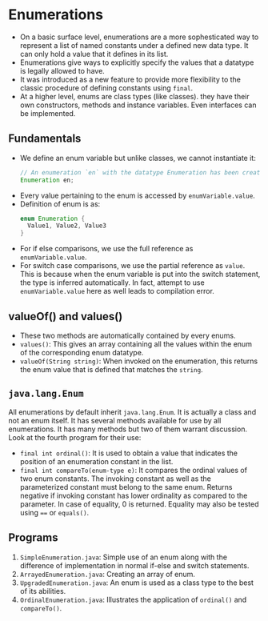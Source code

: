 # Enumerations

- On a basic surface level, enumerations are a more sophesticated way to represent a list of named constants under a defined new data type. It can only hold a value that it defines in its list.
- Enumerations give ways to explicitly specify the values that a datatype is legally allowed to have.
- It was introduced as a new feature to provide more flexibility to the classic procedure of defining constants using `final`.
- At a higher level, enums are class types (like classes). they have their own constructors, methods and instance variables. Even interfaces can be implemented.


## Fundamentals

- We define an enum variable but unlike classes, we cannot instantiate it:
  ```java
  // An enumeration `en` with the datatype Enumeration has been created.
  Enumeration en;
  ```
- Every value pertaining to the enum is accessed by `enumVariable.value`.
- Definition of enum is as:
  ```java
  enum Enumeration {
    Value1, Value2, Value3
  }
  ```
- For if else comparisons, we use the full reference as `enumVariable.value`.
- For switch case comparisons, we use the partial reference as `value`. This is because when the enum variable is put into the switch statement, the type is inferred automatically. In fact, attempt to use `enumVariable.value` here as well leads to compilation error.


## valueOf() and values()

- These two methods are automatically contained by every enums.
- `values()`: This gives an array containing all the values within the enum of the corresponding enum datatype.
- `valueOf(String string)`: When invoked on the enumeration, this returns the enum value that is defined that matches the `string`.


## `java.lang.Enum`

All enumerations by default inherit `java.lang.Enum`. It is actually a class and not an enum itself. It has several methods available for use by all enumerations. It has many methods but two of them warrant discussion. Look at the fourth program for their use:
- `final int ordinal()`: It is used to obtain a value that indicates the position of an enumeration constant in the list.
- `final int compareTo(enum-type e)`: It compares the ordinal values of two enum constants. The invoking constant as well as the parameterized constant must belong to the same enum. Returns negative if invoking constant has lower ordinality as compared to the parameter. In case of equality, 0 is returned. Equality may also be tested using `==` or `equals()`.


## Programs

1. `SimpleEnumeration.java`: Simple use of an enum along with the difference of implementation in normal if-else and switch statements.
1. `ArrayedEnumeration.java`: Creating an array of enum.
1. `UpgradedEnumeration.java`: An enum is used as a class type to the best of its abilities.
1. `OrdinalEnumeration.java`: Illustrates the application of `ordinal()` and `compareTo()`.
